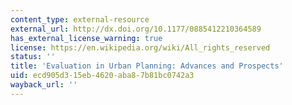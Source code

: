 ```yaml
---
content_type: external-resource
external_url: http://dx.doi.org/10.1177/0885412210364589
has_external_license_warning: true
license: https://en.wikipedia.org/wiki/All_rights_reserved
status: ''
title: 'Evaluation in Urban Planning: Advances and Prospects'
uid: ecd905d3-15eb-4620-aba8-7b81bc0742a3
wayback_url: ''
---
```

